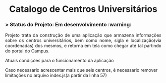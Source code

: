 <h1 align="center">Catalogo de Centros Universitários</h1>

<h3>> Status do Projeto: Em desenvolvimento :warning:</h3>

<p align="justify"> Projeto trata da construção de uma aplicação que armazena informações sobre os centros universitários, bem como nome, sigla e localização(via coordenadas) dos mesmos, e retorna em tela como chegar até tal partindo do portal do Campus. </p>


<p align="justify"> Atuais condições para o funcionamento da aplicação</p>
<p>Caso necessario acrescentar mais que seis centros, é necessario remover limitações no arquivo index.js(a partir da linha 57)</p>
